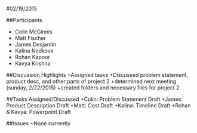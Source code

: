 #02/19/2015

##Participants
+ Colin McGinnis
+ Matt Fischer
+ James Desjardin
+ Kalina Nedkova
+ Rohan Kapoor
+ Kavya Krishna

##Discussion Highlights
+Assigned tasks
+Discussed problem statement, product desc, and other parts of project 2
+determined next meeting (sunday, 2/22/2015)
+created folders and necessary files for project 2

##Tasks Assigned/Discussed
+Colin: Problem Statement Draft
+James: Product Description Draft
+Matt: Cost Draft
+Kalina: Timeline Draft
+Rohan & Kavya: Powerpoint Draft


##Issues
+None currently